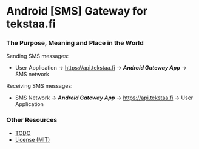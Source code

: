 Android [SMS] Gateway for tekstaa.fi
==================================

### The Purpose, Meaning and Place in the World

Sending SMS messages:

* User Application -> https://api.tekstaa.fi -> ***Android Gateway App*** -> SMS network

Receiving SMS messages:

* SMS Network -> ***Android Gateway App*** -> https://api.tekstaa.fi -> User Application

### Other Resources

* [TODO](TODO.md)
* [License (MIT)](LICENSE.md)
